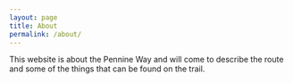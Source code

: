 ```yaml
---
layout: page
title: About
permalink: /about/
---
```


This website is about the Pennine Way and will come to describe the route and some of the things that can be found on the trail.
